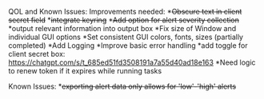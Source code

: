 QOL and Known Issues:
Improvements needed:
*~~Obscure text in client secret field~~
*~~integrate keyring~~
*~~Add option for alert severity collection~~
*output relevant information into output box
*Fix size of Window and individual GUI options
*Set consistent GUI colors, fonts, sizes (partially completed)
*Add Logging
*Improve basic error handling
*add toggle for client secret box: https://chatgpt.com/s/t_685ed51fd3508191a7a55d40ad18e163
*Need logic to renew token if it expires while running tasks

Known Issues:
*~~exporting alert data only allows for 'low'-'high' alerts~~